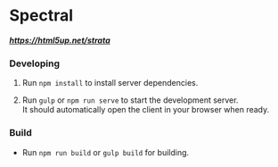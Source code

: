 # Spectral

***https://html5up.net/strata***

### Developing

1. Run `npm install` to install server dependencies.

2. Run `gulp` or `npm run serve` to start the development server.  
    It should automatically open the client in your browser when ready.

### Build

* Run `npm run build` or `gulp build` for building.
